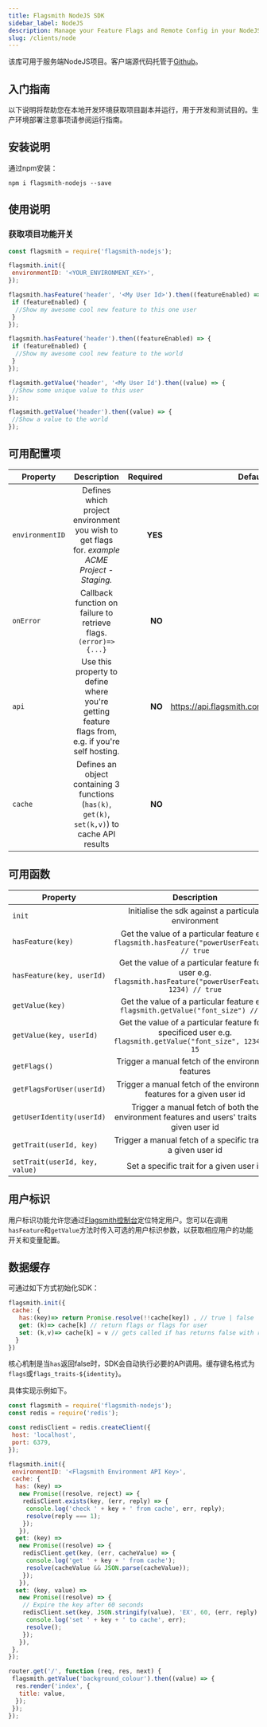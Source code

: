 ```yaml
---
title: Flagsmith NodeJS SDK
sidebar_label: NodeJS
description: Manage your Feature Flags and Remote Config in your NodeJS applications.
slug: /clients/node
---
```


该库可用于服务端NodeJS项目。客户端源代码托管于[Github](https://github.com/flagsmith/flagsmith-nodejs-client)。

## 入门指南

以下说明将帮助您在本地开发环境获取项目副本并运行，用于开发和测试目的。生产环境部署注意事项请参阅运行指南。

## 安装说明

通过npm安装：

`npm i flagsmith-nodejs --save`

## 使用说明

### 获取项目功能开关

```javascript
const flagsmith = require('flagsmith-nodejs');

flagsmith.init({
 environmentID: '<YOUR_ENVIRONMENT_KEY>',
});

flagsmith.hasFeature('header', '<My User Id>').then((featureEnabled) => {
 if (featureEnabled) {
  //Show my awesome cool new feature to this one user
 }
});

flagsmith.hasFeature('header').then((featureEnabled) => {
 if (featureEnabled) {
  //Show my awesome cool new feature to the world
 }
});

flagsmith.getValue('header', '<My User Id').then((value) => {
 //Show some unique value to this user
});

flagsmith.getValue('header').then((value) => {
 //Show a value to the world
});
```

## 可用配置项

| Property        |                                            Description                                            | Required |                      Default Value |
| --------------- | :-----------------------------------------------------------------------------------------------: | -------: | ---------------------------------: |
| `environmentID` |  Defines which project environment you wish to get flags for. _example ACME Project - Staging._   |  **YES** |                               null |
| `onError`       |                 Callback function on failure to retrieve flags. `(error)=>{...}`                  |   **NO** |                               null |
| `api`           | Use this property to define where you're getting feature flags from, e.g. if you're self hosting. |   **NO** | <https://api.flagsmith.com/api/v1> |
| `cache`         |  Defines an object containing 3 functions (`has(k)`, `get(k)`, `set(k,v)`) to cache API results   |   **NO** |                               null |

## 可用函数

| Property                       |                                                  Description                                                   |
| ------------------------------ | :------------------------------------------------------------------------------------------------------------: |
| `init`                         |                              Initialise the sdk against a particular environment                               |
| `hasFeature(key)`              |         Get the value of a particular feature e.g. `flagsmith.hasFeature("powerUserFeature") // true`          |
| `hasFeature(key, userId)`      | Get the value of a particular feature for a user e.g. `flagsmith.hasFeature("powerUserFeature", 1234) // true` |
| `getValue(key)`                |               Get the value of a particular feature e.g. `flagsmith.getValue("font_size") // 10`               |
| `getValue(key, userId)`        | Get the value of a particular feature for a specificed user e.g. `flagsmith.getValue("font_size", 1234) // 15` |
| `getFlags()`                   |                               Trigger a manual fetch of the environment features                               |
| `getFlagsForUser(userId)`      |                     Trigger a manual fetch of the environment features for a given user id                     |
| `getUserIdentity(userId)`      |         Trigger a manual fetch of both the environment features and users' traits for a given user id          |
| `getTrait(userId, key)`        |                         Trigger a manual fetch of a specific trait for a given user id                         |
| `setTrait(userId, key, value)` |                                    Set a specific trait for a given user id                                    |

## 用户标识

用户标识功能允许您通过[Flagsmith控制台](https://www.flagsmith.com/)定位特定用户。您可以在调用`hasFeature`和`getValue`方法时传入可选的用户标识参数，以获取相应用户的功能开关和变量配置。

## 数据缓存

可通过如下方式初始化SDK：

```javascript
flagsmith.init({
 cache: {
   has:(key)=> return Promise.resolve(!!cache[key]) , // true | false
   get: (k)=> cache[k] // return flags or flags for user
   set: (k,v)=> cache[k] = v // gets called if has returns false with response from API for Identify or getFlags
  }
})
```

核心机制是当`has`返回false时，SDK会自动执行必要的API调用。缓存键名格式为`flags`或`flags_traits-${identity}`。

具体实现示例如下。

```javascript
const flagsmith = require('flagsmith-nodejs');
const redis = require('redis');

const redisClient = redis.createClient({
 host: 'localhost',
 port: 6379,
});

flagsmith.init({
 environmentID: '<Flagsmith Environment API Key>',
 cache: {
  has: (key) =>
   new Promise((resolve, reject) => {
    redisClient.exists(key, (err, reply) => {
     console.log('check ' + key + ' from cache', err, reply);
     resolve(reply === 1);
    });
   }),
  get: (key) =>
   new Promise((resolve) => {
    redisClient.get(key, (err, cacheValue) => {
     console.log('get ' + key + ' from cache');
     resolve(cacheValue && JSON.parse(cacheValue));
    });
   }),
  set: (key, value) =>
   new Promise((resolve) => {
    // Expire the key after 60 seconds
    redisClient.set(key, JSON.stringify(value), 'EX', 60, (err, reply) => {
     console.log('set ' + key + ' to cache', err);
     resolve();
    });
   }),
 },
});

router.get('/', function (req, res, next) {
 flagsmith.getValue('background_colour').then((value) => {
  res.render('index', {
   title: value,
  });
 });
});
```